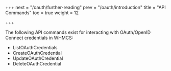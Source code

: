 +++
next = "/oauth/further-reading"
prev = "/oauth/introduction"
title = "API Commands"
toc = true
weight = 12

+++

The following API commands exist for interacting with OAuth/OpenID Connect credentials in WHMCS:

* ListOAuthCredentials
* CreateOAuthCredential
* UpdateOAuthCredential
* DeleteOAuthCredential
